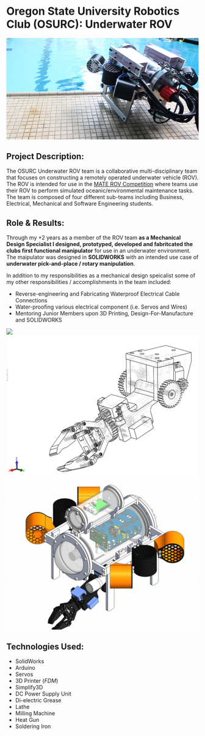# Oregon State University Robotics Club (OSURC): Underwater ROV

<img src="images/ROV.jpg?raw=true"/>

## __Project Description__: 

The OSURC Underwater ROV team is a collaborative multi-disciplinary team that focuses on constructing a remotely operated underwater vehicle (ROV). The ROV is intended for use in the [MATE ROV Competition](http://www.materovcompetition.org/aboutmateii) where teams use their ROV to perform simulated oceanic/environmental maintenance tasks. The team is composed of four different sub-teams including Business, Electrical, Mechanical and Software Engineering students.  

## __Role & Results__:

Through my +2 years as a member of the ROV team __as a Mechanical Design Specialist I designed, prototyped, developed and fabritcated the clubs first functional manipulator__ for use in an underwater environment. The maipulator was designed in __SOLIDWORKS__ with an intended use case of __underwater pick-and-place / rotary manipulation__.

In addition to my responsibilities as a mechanical design speicalist some of my other responsibilities / accomplishments in the team included:

* Reverse-engineering and Fabricating Waterproof Electrical Cable Connections
* Water-proofing various electrical component (i.e. Servos and Wires)
* Mentoring Junior Members upon 3D Printing, Design-For-Manufacture and SOLIDWORKS



<img src="images/ROV_Table.JPG?raw=true"/>

<img src="images/Claw_SeeThru.png?raw=true"/>

<img src="images/Full_Assembly.png?raw=true"/>



## __Technologies Used__:
* SolidWorks
* Arduino
* Servos
* 3D Printer (_FDM_)
* Simplify3D
* DC Power Supply Unit
* Di-electric Grease
* Lathe
* Milling Machine
* Heat Gun
* Soldering Iron
